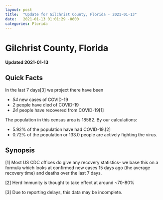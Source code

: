 ```yaml
---
layout: post
title:  "Update for Gilchrist County, Florida - 2021-01-13"
date:   2021-01-13 01:01:29 -0600
categories: Florida
---
```


# Gilchrist County, Florida
#### Updated 2021-01-13

## Quick Facts

In the last 7 days[3] we project there have been
- *54* new cases of COVID-19
- *2* people have died of COVID-19
- *24* people have recovered from COVID-19[1]

The population in this census area is 18582. By our calculations:
- 5.92% of the population have had COVID-19.[2]
- 0.72% of the population or 133.0 people are actively fighting the virus.

## Synopsis




[1] Most US CDC offices do give any recovery statistics- we base this on a formula which looks at confirmed new cases
15 days ago (the average recovery time) and deaths over the last 7 days.

[2] Herd Immunity is thought to take effect at around ~70-80%

[3] Due to reporting delays, this data may be incomplete.
 
    